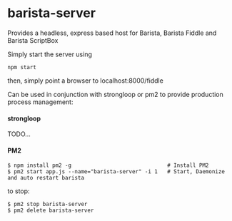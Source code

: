 ﻿# barista-server

Provides a headless, express based host for Barista, Barista Fiddle and Barista ScriptBox

Simply start the server using

```
npm start
```

then, simply point a browser to localhost:8000/fiddle

Can be used in conjunction with strongloop or pm2 to provide production process management:

#### strongloop

TODO...

#### PM2
```
$ npm install pm2 -g					          # Install PM2
$ pm2 start app.js --name="barista-server" -i 1   # Start, Daemonize and auto restart barista
```

to stop:
```
$ pm2 stop barista-server
$ pm2 delete barista-server
```